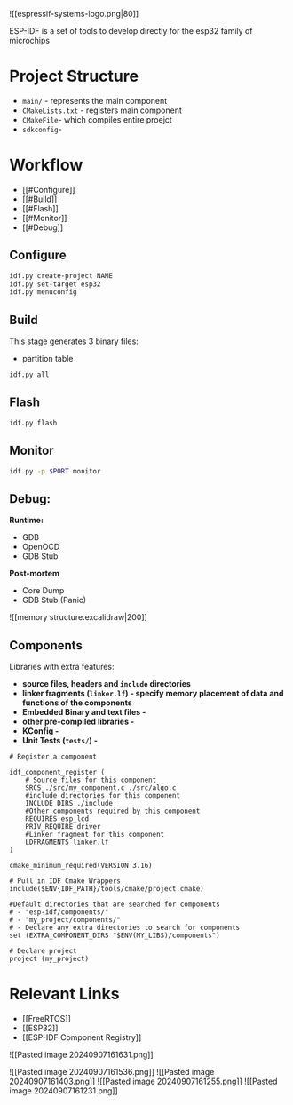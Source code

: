 ![[espressif-systems-logo.png|80]]

ESP-IDF is a set of tools to develop directly for the esp32 family of microchips
# Project Structure
- `main/` - represents the main component
- `CMakeLists.txt` - registers main component
- `CMakeFile`-  which compiles entire proejct
- `sdkconfig`- 

# Workflow
- [[#Configure]]
- [[#Build]]
- [[#Flash]]
- [[#Monitor]]
- [[#Debug]]

## Configure
```bash
idf.py create-project NAME
idf.py set-target esp32
idf.py menuconfig
```
## Build

This stage generates 3 binary files:
- partition table

```bash
idf.py all
```
## Flash
```bash
idf.py flash
```
## Monitor
```bash
idf.py -p $PORT monitor
```

## Debug:
**Runtime:**
- GDB
- OpenOCD
- GDB Stub

**Post-mortem**
- Core Dump
- GDB Stub (Panic)


![[memory structure.excalidraw|200]]


## Components
Libraries with extra features:
- **source files, headers and `include` directories**
- **linker fragments (`linker.lf`) - specify memory placement of data and functions of the components** 
- **Embedded Binary and text files -**
- **other pre-compiled libraries -**
- **KConfig -** 
- **Unit Tests (`tests/`) -**


```CmakeLists
# Register a component 

idf_component_register (
	# Source files for this component
	SRCS ./src/my_component.c ./src/algo.c
	#include directories for this component
	INCLUDE_DIRS ./include
	#Other components required by this component
	REQUIRES esp_lcd
	PRIV_REQUIRE driver
	#Linker fragment for this component
	LDFRAGMENTS linker.lf
)
```

```CMakeLists
cmake_minimum_required(VERSION 3.16)

# Pull in IDF Cmake Wrappers
include($ENV{IDF_PATH}/tools/cmake/project.cmake)

#Default directories that are searched for components
# - "esp-idf/components/"
# - "my_project/components/"
# - Declare any extra directories to search for components
set (EXTRA_COMPONENT_DIRS "$ENV(MY_LIBS)/components")

# Declare project
project (my_project)
```


# Relevant Links
- [[FreeRTOS]]
- [[ESP32]]
- [[ESP-IDF Component Registry]]


![[Pasted image 20240907161631.png]]

![[Pasted image 20240907161536.png]]
![[Pasted image 20240907161403.png]]
![[Pasted image 20240907161255.png]]
![[Pasted image 20240907161231.png]]

